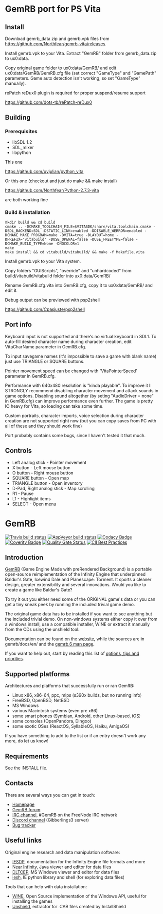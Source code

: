 # GemRB port for PS Vita

## Install
Download gemrb_data.zip and gemrb.vpk files from https://github.com/Northfear/gemrb-vita/releases.

Install gemrb.vpk to your Vita. Extract "GemRB" folder from gemrb_data.zip to ux0:data.

Copy original game folder to ux0:data/GemRB/ and edit ux0:data/GemRB/GemRB.cfg file (set correct "GameType" and "GamePath" parameters. Game auto detection isn't working, so set "GameType" manually).

rePatch reDux0 plugin is required for proper suspend/resume support

https://github.com/dots-tb/rePatch-reDux0

## Building

### Prerequisites
- libSDL 1.2
- SDL_mixer
- libpython

This one 

https://github.com/uyjulian/python_vita

Or this one (checkout and just do make && make install)

https://github.com/Northfear/Python-2.7.3-vita

are both working fine

### Build & installation
```
mkdir build && cd build
cmake .. -DCMAKE_TOOLCHAIN_FILE=$VITASDK/share/vita.toolchain.cmake -DSDL_BACKEND=SDL -DSTATIC_LINK=enabled -DDISABLE_WERROR=enabled -DCMAKE_MAKE_PROGRAM=make -DVITA=true -DLAYOUT=home -DPREFIX="vitabuild" -DUSE_OPENAL=false -DUSE_FREETYPE=false -DCMAKE_BUILD_TYPE=None -DNOCOLOR=1
make
make install && cd vitabuild/vitabuild/ && make -f Makefile.vita
```
Install gemrb.vpk to your Vita system.

Copy folders "GUIScripts", "override" and "unhardcoded" from build/vitabuild/vitabuild folder into ux0:data/GemRB/

Rename GemRB.cfg.vita into GemRB.cfg, copy it to ux0:data/GemRB/ and edit it.

Debug output can be previewed with psp2shell

https://github.com/Cpasjuste/psp2shell

## Port info
Keyboard input is not supported and there's no virtual keyboard in SDL1. To auto-fill desired character name during character creation, edit VitaCharName parameter in GemRB.cfg.

To input savegame names (it's impossible to save a game with blank name) just use TRIANGLE or SQUARE buttons.

Pointer movement speed can be changed with 'VitaPointerSpeed' parameter in GemRB.cfg.

Performance with 640x480 resolution is "kinda playable". To improve it I STRONGLY recommend disabling character movement and attack sounds in game options. Disabling sound altogether (by seting "AudioDriver = none" in GemRB.cfg) can improve performance even further.
The game is pretty IO heavy for Vita, so loading can take some time.

Custom portraits, character imports, voice selection during character creation are not supported right now (but you can copy saves from PC with all of these and they should work fine)

Port probably contains some bugs, since I haven't tested it that much.

## Controls
- Left analog stick - Pointer movement
- X button - Left mouse button
- O button - Right mouse button
- SQUARE button - Open map
- TRIANGLE button - Open inventory
- D-Pad, Right analog stick  - Map scrolling
- R1 - Pause
- L1 - Highlight items
- SELECT - Open menu


# GemRB

[![Travis build status](https://travis-ci.org/gemrb/gemrb.svg?branch=master)](https://travis-ci.org/gemrb/gemrb)
[![AppVeyor build status](https://ci.appveyor.com/api/projects/status/k5atpwnihjjiv993?svg=true)](https://ci.appveyor.com/project/lynxlynxlynx/gemrb)
[![Codacy Badge](https://api.codacy.com/project/badge/Grade/17070b6b1608402b884123d8ecefa2a4)](https://www.codacy.com/app/gemrb/gemrb?utm_source=github.com&amp;utm_medium=referral&amp;utm_content=gemrb/gemrb&amp;utm_campaign=Badge_Grade)
[![Coverity Badge](https://scan.coverity.com/projects/288/badge.svg)](https://scan.coverity.com/projects/gemrb)
[![Quality Gate Status](https://sonarcloud.io/api/project_badges/measure?project=gemrb_gemrb&metric=alert_status)](https://sonarcloud.io/dashboard?id=gemrb_gemrb)
[![CII Best Practices](https://bestpractices.coreinfrastructure.org/projects/3101/badge)](https://bestpractices.coreinfrastructure.org/projects/3101)

## Introduction

[GemRB](https://gemrb.org) (Game Engine Made with preRendered Background) is a portable open-source
reimplementation of the Infinity Engine that underpinned Baldur's Gate,
Icewind Dale and Planescape: Torment. It sports a cleaner design, greater
extensibility and several innovations.
Would you like to create a game like Baldur's Gate?

To try it out you either need some of the ORIGINAL game's data or you can
get a tiny sneak peek by running the included trivial game demo.

The original game data has to be installed if you want to see anything but
the included trivial demo. On non-windows systems either copy it over from
a windows install, use a compatible installer, WINE or extract it manually
from the CDs using the unshield tool.

Documentation can be found on the [website](https://gemrb.org/Documentation),
while the sources are in gemrb/docs/en/ and the 
[gemrb.6 man page](https://gemrb.org/Manpage.html).

If you want to help out, start by reading this
list of [options, tips and priorities](https://github.com/gemrb/gemrb/blob/master/CONTRIBUTING.md).

## Supported platforms

Architectures and platforms that successfully run or ran GemRB:
* Linux x86, x86-64, ppc, mips (s390x builds, but no running info)
* FreeBSD, OpenBSD, NetBSD
* MS Windows
* various Macintosh systems (even pre x86)
* some smart phones (Symbian, Android, other Linux-based, iOS)
* some consoles (OpenPandora, Dingoo)
* some exotic OSes (ReactOS, SyllableOS, Haiku, AmigaOS)

If you have something to add to the list or if an entry doesn't work any more, do let us know!

## Requirements

See the INSTALL [file](https://github.com/gemrb/gemrb/blob/master/INSTALL).

## Contacts

There are several ways you can get in touch:
* [Homepage](https://gemrb.org)
* [GemRB forum](https://www.gibberlings3.net/forums/forum/91-gemrb/)
* [IRC channel](http://webchat.freenode.net/?channels=GemRB), #GemRB on the FreeNode IRC network
* [Discord channel](https://discord.gg/64rEVAk) (Gibberlings3 server)
* [Bug tracker](https://github.com/gemrb/gemrb/issues/new/choose)


## Useful links

Original engine research and data manipulation software:
* [IESDP](https://gibberlings3.github.io/iesdp/), documentation for the Infinity Engine file formats and more
* [Near Infinity](https://github.com/NearInfinityBrowser/NearInfinity/wiki), Java viewer and editor for data files
* [DLTCEP](https://www.gibberlings3.net/forums/forum/137-dltcep/), MS Windows viewer and editor for data files
* [iesh](https://github.com/gemrb/iesh), IE python library and shell (for exploring data files)

Tools that can help with data installation:
* [WINE](http://www.winehq.org), Open Source implementation of the Windows API, useful for installing the games
* [Unshield](http://synce.sourceforge.net/synce/unshield.php), extractor for .CAB files created by InstallShield
